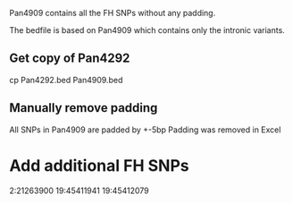 Pan4909 contains all the FH SNPs without any padding.

The bedfile is based on Pan4909 which contains only the intronic variants.

## Get copy of Pan4292
cp Pan4292.bed Pan4909.bed

## Manually remove padding
All SNPs in Pan4909 are padded by +-5bp
Padding was removed in Excel

# Add additional FH SNPs
2:21263900 19:45411941 19:45412079


